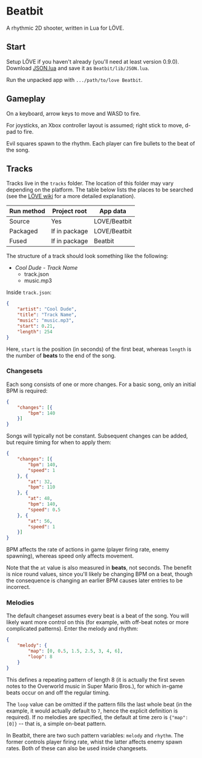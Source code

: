 # Beatbit

A rhythmic 2D shooter, written in Lua for LÖVE.

## Start

Setup LÖVE if you haven't already (you'll need at least version 0.9.0).  Download [JSON.lua](http://regex.info/code/JSON.lua) and save it as `Beatbit/lib/JSON.lua`.

Run the unpacked app with `.../path/to/love Beatbit`.

## Gameplay

On a keyboard, arrow keys to move and WASD to fire.

For joysticks, an Xbox controller layout is assumed; right stick to move, d-pad to fire.

Evil squares spawn to the rhythm.  Each player can fire bullets to the beat of the song.

## Tracks

Tracks live in the `tracks` folder.  The location of this folder may vary depending on the platform.  The table below lists the places to be searched (see the [LÖVE wiki](https://love2d.org/wiki/love.filesystem) for a more detailed explanation).

Run method | Project root  | App data
---------- | ------------- | ------------
Source     | Yes           | LOVE/Beatbit
Packaged   | If in package | LOVE/Beatbit
Fused      | If in package | Beatbit

The structure of a track should look something like the following:

* _Cool Dude - Track Name_
  - track.json
  - music.mp3

Inside `track.json`:

```json
{
    "artist": "Cool Dude",
    "title": "Track Name",
    "music": "music.mp3",
    "start": 0.21,
    "length": 254
}
```

Here, `start` is the position (in seconds) of the first beat, whereas `length` is the number of **beats** to the end of the song.

### Changesets

Each song consists of one or more changes.  For a basic song, only an initial BPM is required:

```json
{
    "changes": [{
        "bpm": 140
    }]
}
```

Songs will typically not be constant.  Subsequent changes can be added, but require timing for when to apply them:

```json
{
    "changes": [{
        "bpm": 140,
        "speed": 1
    }, {
        "at": 32,
        "bpm": 110
    }, {
        "at": 48,
        "bpm": 140,
        "speed": 0.5
    }, {
        "at": 56,
        "speed": 1
    }]
}
```

BPM affects the rate of actions in game (player firing rate, enemy spawning), whereas speed only affects movement.

Note that the `at` value is also measured in **beats**, not seconds.  The benefit is nice round values, since you'll likely be changing BPM on a beat, though the consequence is changing an earlier BPM causes later entries to be incorrect.

### Melodies

The default changeset assumes every beat is a beat of the song.  You will likely want more control on this (for example, with off-beat notes or more complicated patterns).  Enter the melody and rhythm:

```json
{
    "melody": {
        "map": [0, 0.5, 1.5, 2.5, 3, 4, 6],
        "loop": 8
    }
}
```

This defines a repeating pattern of length 8 (it is actually the first seven notes to the Overworld music in Super Mario Bros.), for which in-game beats occur on and off the regular timing.

The `loop` value can be omitted if the pattern fills the last whole beat (in the example, it would actually default to `7`, hence the explicit definition is required).  If no melodies are specified, the default at time zero is `{"map": [0]}` -- that is, a simple on-beat pattern.

In Beatbit, there are two such pattern variables: `melody` and `rhythm`.  The former controls player firing rate, whist the latter affects enemy spawn rates.  Both of these can also be used inside changesets.
